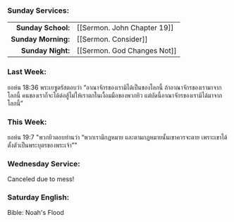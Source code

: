 ### Sunday Services:

|                     |                             |
| ------------------: | :-------------------------- |
|  **Sunday School:** | [[Sermon. John Chapter 19]] |
| **Sunday Morning:** | [[Sermon. Consider]]        |
|   **Sunday Night:** | [[Sermon. God Changes Not]] |

### Last Week:

ยอห์น 18:36 พระเยซูตรัสตอบว่า “อาณาจักรของเรามิได้เป็นของโลกนี้ ถ้าอาณาจักรของเรามาจากโลกนี้ คนของเราก็จะได้ต่อสู้ไม่ให้เราตกในเงื้อมมือของพวกยิว แต่บัดนี้อาณาจักรของเรามิได้มาจากโลกนี้”

### This Week:

ยอห์น 19:7 "พวกยิวตอบท่านว่า “พวกเรามีกฎหมาย และตามกฎหมายนั้นเขาควรจะตาย เพราะเขาได้ตั้งตัวเป็นพระบุตรของพระเจ้า”"

### Wednesday Service:

Canceled due to mess!

### Saturday English:

Bible: Noah's Flood
